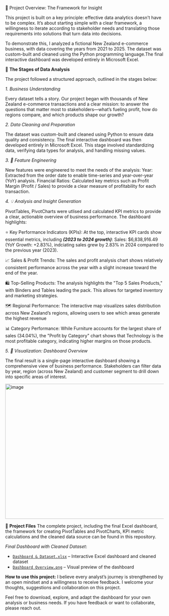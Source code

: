 📍 Project Overview: The Framework for Insight

This project is built on a key principle: effective data analytics doesn't have to be complex. It’s about starting simple with a clear framework, a willingness to iterate according to stakeholder needs and translating those requirements into solutions that turn data into decisions.

To demonstrate this, I analyzed a fictional New Zealand e-commerce business, with data covering the years from 2021 to 2025. The dataset was custom-built and cleaned using the Python programming language.The final interactive dashboard was developed entirely in Microsoft Excel.

📖 **The Stages of Data Analysis**

The project followed a structured approach, outlined in the stages below:

*1. Business Understanding*

Every dataset tells a story. Our project began with thousands of New Zealand e-commerce transactions and a clear mission: to answer the questions that matter most to stakeholders—what’s fueling profit, how do regions compare, and which products shape our growth?

*2. Data Cleaning and Preparation*

The dataset was custom-built and cleaned using Python to ensure data quality and consistency. The final interactive dashboard was then developed entirely in Microsoft Excel. This stage involved standardizing data, verifying data types for analysis, and handling missing values.

*3. 🔧 Feature Engineering*

New features were engineered to meet the needs of the analysis:
Year: Extracted from the order date to enable time-series and year-over-year (YoY) analysis.
Financial Ratios: Calculated key metrics such as Profit Margin (Profit / Sales) to provide a clear measure of profitability for each transaction.

*4. 💡 Analysis and Insight Generation*

PivotTables, PivotCharts were utlised and calculated KPI metrics to provide a clear, actionable overview of business performance. The dashboard highlights:

⭐ Key Performance Indicators (KPIs):
At the top, interactive KPI cards show essential metrics, including ***(2023 to 2024 growth)***:
Sales: $6,838,916.49 (YoY Growth: +2.83%), indciating sales grew by 2.83% in 2024 compared to the previous year (2023).

📈 Sales & Profit Trends: The sales and profit analysis chart shows relatively consistent performance across the year with a slight increase toward the end of the year.

🛍️ Top-Selling Products: The analysis highlights the "Top 5 Sales Products," with Binders and Tables leading the pack. This allows for targeted inventory and marketing strategies.

🗺️ Regional Performance: The interactive map visualizes sales distribution across New Zealand’s regions, allowing users to see which areas generate the highest revenue

📊 Category Performance: While Furniture accounts for the largest share of sales (34.04%), the "Profit by Category" chart shows that Technology is the most profitable category, indicating higher margins on those products.

*5. 🎨  Visualization: Dashboard Overview*

The final result is a single-page interactive dashboard showing a comprehensive view of business performance. Stakeholders can filter data by year, region (across New Zealand) and customer segment to drill down into specific areas of interest. 


<img width="712" height="428" alt="image" src="https://github.com/user-attachments/assets/11ad430b-4569-483e-8e89-f9c17ecea258" />

📂 **Project Files**
The complete project, including the final Excel dashboard, the framework for creating PivotTables and PivotCharts, KPI metric calculations and the cleaned data source can be found in this repository.

*Final Dashboard with Cleaned Dataset*:
- [`Dashboard & Dataset.xlsx`](https://github.com/zar-moethu/NZ-Ecommerce-Excel-Dashboard/blob/Dashboard/Dashboard%20%26%20Dataset.xlsx) – Interactive Excel dashboard and cleaned dataset  
- [`Dashboard Overview.png`](https://github.com/zar-moethu/NZ-Ecommerce-Excel-Dashboard/blob/Dashboard/Dashboard%20Overview.png) – Visual preview of the dashboard

**How to use this project:**
I believe every analyst’s journey is strengthened by an open mindset and a willingness to receive feedback. I welcome your thoughts, suggestions and collaboration on this project.

Feel free to download, explore, and adapt the dashboard for your own analysis or business needs. If you have feedback or want to collaborate, please reach out.


